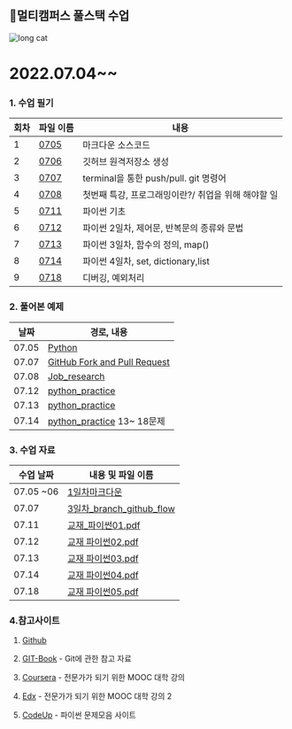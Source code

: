 ## 👏멀티캠퍼스 풀스택 수업

![long cat](https://user-images.githubusercontent.com/70432152/177501300-cbd47d5c-37c8-48e9-9689-8a3f7da2225b.jpg)

# 2022.07.04~~

### 1. 수업 필기

| 회차  | 파일 이름                                                                                              | 내용                              |
| --- | -------------------------------------------------------------------------------------------------- | ------------------------------- |
| 1   | [0705](https://github.com/rrwe23/TIL/blob/master/%EC%88%98%EC%97%85%20%ED%95%84%EA%B8%B0/0705.md)  | 마크다운 소스코드                       |
| 2   | [0706](https://github.com/rrwe23/TIL/blob/master/%EC%88%98%EC%97%85%20%ED%95%84%EA%B8%B0/0706.md)  | 깃허브 원격저장소 생성                    |
| 3   | [0707](https://github.com/rrwe23/TIL/blob/master/%EC%88%98%EC%97%85%20%ED%95%84%EA%B8%B0/0707.md)  | terminal을 통한 push/pull. git 명령어 |
| 4   | [0708](https://github.com/rrwe23/TIL/blob/master/%EC%88%98%EC%97%85%20%ED%95%84%EA%B8%B0/0708.md)  | 첫번째 특강, 프로그래밍이란?/ 취업을 위해 해야할 일  |
| 5   | [0711 ](https://github.com/rrwe23/TIL/blob/master/%EC%88%98%EC%97%85%20%ED%95%84%EA%B8%B0/0711.md) | 파이썬 기초                          |
| 6   | [0712](https://github.com/rrwe23/TIL/blob/master/%EC%88%98%EC%97%85%20%ED%95%84%EA%B8%B0/0712.md)  | 파이썬 2일차, 제어문, 반복문의 종류와 문법       |
| 7   | [0713](https://github.com/rrwe23/TIL/blob/master/%EC%88%98%EC%97%85%20%ED%95%84%EA%B8%B0/0713.md)  | 파이썬 3일차, 함수의 정의, map()          |
| 8   | [0714](https://github.com/rrwe23/TIL/blob/master/%EC%88%98%EC%97%85%20%ED%95%84%EA%B8%B0/0714.md)  | 파이썬 4일차, set, dictionary,list   |
| 9   | [0718](https://github.com/rrwe23/TIL/blob/master/%EC%88%98%EC%97%85%20%ED%95%84%EA%B8%B0/0718.md)  | 디버깅, 예외처리                       |

### 2. 풀어본 예제

| 날짜    | 경로, 내용                                                                                                                 |
| ----- | ---------------------------------------------------------------------------------------------------------------------- |
| 07.05 | [Python](https://github.com/rrwe23/TIL/blob/master/%EC%98%88%EC%A0%9C/Python.md)                                       |
| 07.07 | [GitHub Fork and Pull Request](https://hphk-edu.notion.site/GitHub-Fork-Pull-Request-5d02e08a90314c72a732d366ac2d552b) |
| 07.08 | [Job_research](https://github.com/rrwe23/job-research/blob/master/job-research/research.md)                            |
| 07.12 | [python_practice](https://github.com/rrwe23/TIL/tree/master/python_practice)                                           |
| 07.13 | [python_practice](https://github.com/rrwe23/TIL/tree/master/python_practice)                                           |
| 07.14 | [python_practice](https://github.com/rrwe23/TIL/tree/master/python_practice)  13~ 18문제                                 |

### 3. 수업 자료

| 수업 날짜     | 내용 및 파일 이름                                                                                                                                                                             |
| --------- | -------------------------------------------------------------------------------------------------------------------------------------------------------------------------------------- |
| 07.05 ~06 | [1일차마크다운](https://github.com/rrwe23/TIL/blob/master/%ED%92%80%EC%8A%A4%ED%83%9D%20%EC%88%98%EC%97%85%20%EC%9E%90%EB%A3%8C/1%EC%9D%BC%EC%B0%A8%EB%A7%88%ED%81%AC%EB%8B%A4%EC%9A%B4.pdf) |
| 07.07     | [3일차_branch_github_flow](https://github.com/rrwe23/TIL/blob/master/%ED%92%80%EC%8A%A4%ED%83%9D%20%EC%88%98%EC%97%85%20%EC%9E%90%EB%A3%8C/3%EC%9D%BC%EC%B0%A8_branch_github_flow.pdf)   |
| 07.11     | [교재_파이썬01.pdf](https://github.com/rrwe23/TIL/blob/master/%ED%92%80%EC%8A%A4%ED%83%9D%20%EC%88%98%EC%97%85%20%EC%9E%90%EB%A3%8C/%EA%B5%90%EC%9E%AC_%ED%8C%8C%EC%9D%B4%EC%8D%AC01.pdf)   |
| 07.12     | [교재 파이썬02.pdf](https://github.com/rrwe23/TIL/blob/master/%ED%92%80%EC%8A%A4%ED%83%9D%20%EC%88%98%EC%97%85%20%EC%9E%90%EB%A3%8C/%EA%B5%90%EC%9E%AC_%ED%8C%8C%EC%9D%B4%EC%8D%AC02.pdf)   |
| 07.13     | [교재 파이썬03.pdf](https://github.com/rrwe23/TIL/blob/master/%ED%92%80%EC%8A%A4%ED%83%9D%20%EC%88%98%EC%97%85%20%EC%9E%90%EB%A3%8C/%EA%B5%90%EC%9E%AC_%ED%8C%8C%EC%9D%B4%EC%8D%AC03.pdf)   |
| 07.14     | [교재 파이썬04.pdf](https://github.com/rrwe23/TIL/blob/master/%ED%92%80%EC%8A%A4%ED%83%9D%20%EC%88%98%EC%97%85%20%EC%9E%90%EB%A3%8C/%EA%B5%90%EC%9E%AC_%ED%8C%8C%EC%9D%B4%EC%8D%AC04.pdf)   |
| 07.18     | [교재 파이썬05.pdf](https://github.com/rrwe23/TIL/blob/master/%ED%92%80%EC%8A%A4%ED%83%9D%20%EC%88%98%EC%97%85%20%EC%9E%90%EB%A3%8C/%EA%B5%90%EC%9E%AC_%ED%8C%8C%EC%9D%B4%EC%8D%AC05.pdf)   |

### 4.참고사이트

1. [Github](https://github.com/)

2. [GIT-Book](https://git-scm.com/book/ko/v2) - Git에 관한 참고 자료

3. [Coursera](https://www.coursera.org/) - 전문가가 되기 위한 MOOC 대학 강의

4. [Edx](https://www.edx.org/) - 전문가가 되기 위한 MOOC 대학 강의 2

5. [CodeUp](https://codeup.kr/index.php) - 파이썬 문제모음 사이트
